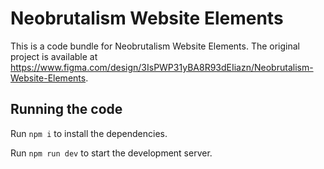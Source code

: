 
  # Neobrutalism Website Elements

  This is a code bundle for Neobrutalism Website Elements. The original project is available at https://www.figma.com/design/3IsPWP31yBA8R93dEIiazn/Neobrutalism-Website-Elements.

  ## Running the code

  Run `npm i` to install the dependencies.

  Run `npm run dev` to start the development server.
  